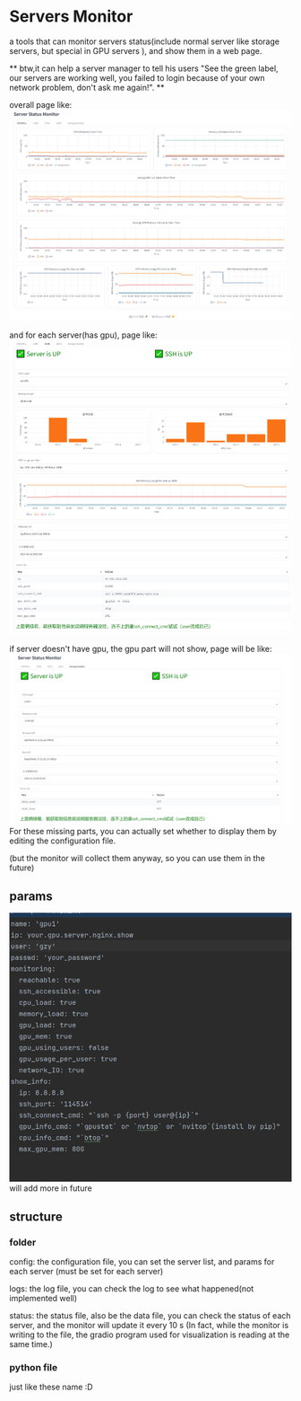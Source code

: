 # Servers Monitor

a tools that can monitor servers status(include normal server like storage servers, but special in GPU servers ), and show them in a web page.

** btw,it can help a server manager to tell his users "See the green label, our servers are working well, you failed to login because of your own network problem, don't ask me again!". **



overall page like:
![img.png](./.fig/img.png)
 
and for each server(has gpu), page like:
![img_1.png](./.fig/img_1.png)

if server doesn't have gpu, the gpu part will not show, page will be like:
![img_3.png](./.fig/img_3.png)
For these missing parts, you can actually set whether to display them by editing the configuration file.

(but the monitor will collect them anyway, so you can use them in the future)

## params
![img_2.png](./.fig/img_2.png)
will add more in future

## structure

### folder
config: the configuration file, you can set the server list, and params for each server (must be set for each server)

logs: the log file, you can check the log to see what happened(not implemented well)

status: the status file, also be the data file, you can check the status of each server, and the monitor will update it every 10 s
(In fact, while the monitor is writing to the file, the gradio program used for visualization is reading at the same time.)

### python file
just like these name :D


